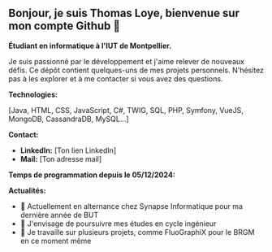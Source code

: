 ## Bonjour, je suis Thomas Loye, bienvenue sur mon compte Github 👋

**Étudiant en informatique à l'IUT de Montpellier.**

Je suis passionné par le développement et j'aime relever de nouveaux défis. Ce dépôt contient quelques-uns de mes projets personnels. N'hésitez pas à les explorer et à me contacter si vous avez des questions.

**Technologies:**

[Java, HTML, CSS, JavaScript, C#, TWIG, SQL, PHP, Symfony, VueJS, MongoDB, CassandraDB, MySQL...]

**Contact:**
* **LinkedIn:** [Ton lien LinkedIn]
* **Mail:** [Ton adresse mail]

**Temps de programmation depuis le 05/12/2024:**
<!--START_SECTION:waka--><!--END_SECTION:waka-->

**Actualités:**
- 🔭 Actuellement en alternance chez Synapse Informatique pour ma dernière année de BUT
- 🌱 J'envisage de poursuivre mes études en cycle ingénieur
- 🤔 Je travaille sur plusieurs projets, comme FluoGraphiX pour le BRGM en ce moment même

